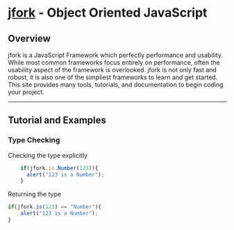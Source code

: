 [jfork](http://jfork.com/) - Object Oriented JavaScript
==================================================

Overview
--------------------------------------

jfork is a JavaScript Framework which perfectly performance and usability. While most common frameworks focus entirely on performance, often the usability aspect of the framework is overlooked. jfork is not only fast and robust, it is also one of the simpliest frameworks to learn and get started. This site provides many tools, tutorials, and documentation to begin coding your project.

---

## Tutorial and Examples ##


### Type Checking ###


Checking the type explicitly  

```javascript
    if(jfork.is.Number(123)){  
      alert("123 is a Number");  
    }
```

Returning the type  

```js
if(jfork.is(123) == "Number"){
	alert("123 is a Number");
}
```
	
	


